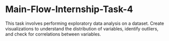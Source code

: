 # Main-Flow-Internship-Task-4
This task involves performing exploratory data analysis on a dataset. Create visualizations to understand the distribution of variables, identify outliers, and check for correlations between variables.
